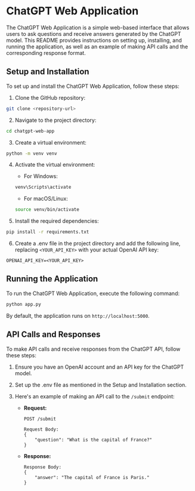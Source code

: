 # ChatGPT Web Application

The ChatGPT Web Application is a simple web-based interface that allows users to ask questions and receive answers generated by the ChatGPT model. This README provides instructions on setting up, installing, and running the application, as well as an example of making API calls and the corresponding response format.

## Setup and Installation

To set up and install the ChatGPT Web Application, follow these steps:

1. Clone the GitHub repository:

```bash
git clone <repository-url>
```

2. Navigate to the project directory:

```bash
cd chatgpt-web-app
```

3. Create a virtual environment:

```bash
python -m venv venv
```

4. Activate the virtual environment:

   - For Windows:

   ```bash
   venv\Scripts\activate
   ```

   - For macOS/Linux:

   ```bash
   source venv/bin/activate
   ```

5. Install the required dependencies:

```bash
pip install -r requirements.txt
```

6. Create a .env file in the project directory and add the following line, replacing `<YOUR_API_KEY>` with your actual OpenAI API key:

```
OPENAI_API_KEY=<YOUR_API_KEY>
```

## Running the Application

To run the ChatGPT Web Application, execute the following command:

```bash
python app.py
```

By default, the application runs on `http://localhost:5000`.

## API Calls and Responses

To make API calls and receive responses from the ChatGPT API, follow these steps:

1. Ensure you have an OpenAI account and an API key for the ChatGPT model.

2. Set up the .env file as mentioned in the Setup and Installation section.

3. Here's an example of making an API call to the `/submit` endpoint:

   - **Request:**

     ```
     POST /submit

     Request Body:
     {
         "question": "What is the capital of France?"
     }
     ```

   - **Response:**

     ```
     Response Body:
     {
         "answer": "The capital of France is Paris."
     }
     ```

